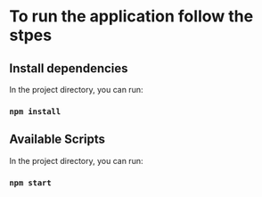 # To run the application follow the stpes 

## Install dependencies

In the project directory, you can run:

### `npm install`

## Available Scripts

In the project directory, you can run:

### `npm start`

